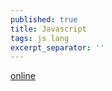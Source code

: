```yaml
---
published: true
title: Javascript
tags: js lang
excerpt_separator: ''
---
```


[online](https://repl.it/)